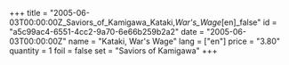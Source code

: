 +++
title = "2005-06-03T00:00:00Z_Saviors_of_Kamigawa_Kataki,_War's_Wage_[en]_false"
id = "a5c99ac4-6551-4cc2-9a70-6e66b259b2a2"
date = "2005-06-03T00:00:00Z"
name = "Kataki, War's Wage"
lang = ["en"]
price = "3.80"
quantity = 1
foil = false
set = "Saviors of Kamigawa"
+++
